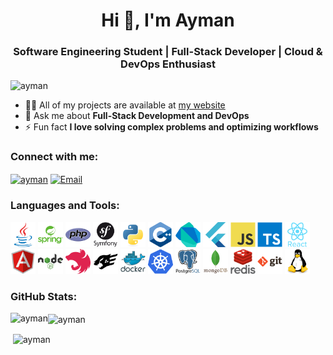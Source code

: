 
<h1 align="center">Hi 👋, I'm Ayman</h1>
<h3 align="center">Software Engineering Student | Full-Stack Developer | Cloud & DevOps Enthusiast</h3>


<p align="left"> <img src="https://komarev.com/ghpvc/?username=sidna02&label=Profile%20views&color=0e75b6&style=flat" alt="ayman" /> </p>

- 👨‍💻 All of my projects are available at [my website](https://portfolio.khachchab.tech)
- 💬 Ask me about **Full-Stack Development and DevOps**  
- ⚡ Fun fact **I love solving complex problems and optimizing workflows**  

<h3 align="left">Connect with me:</h3>
<p align="left">
<a href="https://linkedin.com/in/ayman-khachchab" target="blank"><img align="center" src="https://avatars.githubusercontent.com/u/357098?s=200&v=4" alt="ayman" height="30" width="40" /></a>
<a href="mailto:ayman.khachchab@gmail.com" target="blank"><img align="center" src="https://avatars.githubusercontent.com/u/1342004?s=200&v=4" alt="Email" height="30" width="40" /></a>
</p>

<h3 align="left">Languages and Tools:</h3>
<p align="left">
  <img src="https://raw.githubusercontent.com/devicons/devicon/master/icons/java/java-original.svg" alt="Java" width="40" height="40"/>
  <img src="https://raw.githubusercontent.com/devicons/devicon/ca28c779441053191ff11710fe24a9e6c23690d6/icons/spring/spring-original-wordmark.svg" alt="Spring" width="40" height="40" />
  <img src="https://raw.githubusercontent.com/devicons/devicon/master/icons/php/php-original.svg" alt="PHP" width="40" height="40"/>
  <img src="https://raw.githubusercontent.com/devicons/devicon/ca28c779441053191ff11710fe24a9e6c23690d6/icons/symfony/symfony-original-wordmark.svg" alt="Symfony" width="40" height="40" />
  <img src="https://raw.githubusercontent.com/devicons/devicon/master/icons/python/python-original.svg" alt="Python" width="40" height="40"/>
  <img src="https://raw.githubusercontent.com/devicons/devicon/master/icons/cplusplus/cplusplus-original.svg" alt="C++" width="40" height="40"/>
    <img src="https://raw.githubusercontent.com/devicons/devicon/ca28c779441053191ff11710fe24a9e6c23690d6/icons/dart/dart-original.svg" alt="Dart" width="40" height="40"/>
  <img src="https://raw.githubusercontent.com/devicons/devicon/master/icons/flutter/flutter-original.svg" alt="Flutter" width="40" height="40"/>
  <img src="https://raw.githubusercontent.com/devicons/devicon/master/icons/javascript/javascript-original.svg" alt="JavaScript" width="40" height="40"/>
  <img src="https://raw.githubusercontent.com/devicons/devicon/master/icons/typescript/typescript-original.svg" alt="TypeScript" width="40" height="40"/>
  <img src="https://raw.githubusercontent.com/devicons/devicon/master/icons/react/react-original-wordmark.svg" alt="React" width="40" height="40"/>
  <img src="https://raw.githubusercontent.com/devicons/devicon/master/icons/angularjs/angularjs-original.svg" alt="Angular" width="40" height="40"/>
  <img src="https://raw.githubusercontent.com/devicons/devicon/master/icons/nodejs/nodejs-original-wordmark.svg" alt="Node.js" width="40" height="40"/>
  <img src="https://raw.githubusercontent.com/devicons/devicon/ca28c779441053191ff11710fe24a9e6c23690d6/icons/nestjs/nestjs-original.svg" alt="NestJS" width="40" height="40"/>
  <img src="https://raw.githubusercontent.com/devicons/devicon/ca28c779441053191ff11710fe24a9e6c23690d6/icons/fastify/fastify-plain.svg" alt="Fastify" width="40" height="40"/>
  <img src="https://raw.githubusercontent.com/devicons/devicon/master/icons/docker/docker-original-wordmark.svg" alt="Docker" width="40" height="40"/>
  <img src="https://raw.githubusercontent.com/devicons/devicon/master/icons/kubernetes/kubernetes-plain.svg" alt="Kubernetes" width="40" height="40"/>
  <img src="https://raw.githubusercontent.com/devicons/devicon/master/icons/postgresql/postgresql-original-wordmark.svg" alt="PostgreSQL" width="40" height="40"/>
  <img src="https://raw.githubusercontent.com/devicons/devicon/master/icons/mongodb/mongodb-original-wordmark.svg" alt="MongoDB" width="40" height="40"/>
  <img src="https://raw.githubusercontent.com/devicons/devicon/master/icons/redis/redis-original-wordmark.svg" alt="Redis" width="40" height="40"/>
  <img src="https://raw.githubusercontent.com/devicons/devicon/master/icons/git/git-original-wordmark.svg" alt="Git" width="40" height="40"/>
  <img src="https://raw.githubusercontent.com/devicons/devicon/master/icons/linux/linux-original.svg" alt="Linux" width="40" height="40"/>
</p>

<h3 align="left">GitHub Stats:</h3>
<p><img align="left" src=
     "https://github-readme-stats-test-sidna02s-projects.vercel.app/api/top-langs?username=Sidna02&locale=en&theme=tokyonight&langs_count=20&hide=Objective-C,pug,c%2B%2B,makefile,ruby,procfile,cmake,nix,sass,c,twig,html,css,less,scss,Batchfile,Swift,Shell&exclude_repo=github-readme-stats-test&layout=compact&count_private=true&show_icons=true&size_weight=0&count_weight=1" alt="ayman" /></p>
     
<p><img align="center" src="https://github-readme-streak-stats.herokuapp.com/?user=Sidna02&theme=tokyonight" alt="ayman" /></p>

<p>&nbsp;<img align="center" src="https://github-readme-stats-test-sidna02s-projects.vercel.app/api?username=Sidna02&show_icons=true&count_private=true&locale=en&theme=tokyonight" alt="ayman" /></p>


